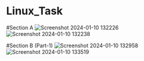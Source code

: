 # Linux_Task

#Section A
![Screenshot 2024-01-10 132226](https://github.com/diwakaran1999/Linux_Task/assets/70992885/e03eb1ca-bb34-4746-bc33-51065ce6242f)
![Screenshot 2024-01-10 132238](https://github.com/diwakaran1999/Linux_Task/assets/70992885/7a3cf0c9-b4c2-4c58-b505-5abc091143dd)

#Section B (Part-1)
![Screenshot 2024-01-10 132958](https://github.com/diwakaran1999/Linux_Task/assets/70992885/d9d4f371-8e6a-41a9-8fee-3e86e4d1b11b)
![Screenshot 2024-01-10 133519](https://github.com/diwakaran1999/Linux_Task/assets/70992885/88e0fd03-70fe-4c5f-93e5-f14898f7c9c6)

